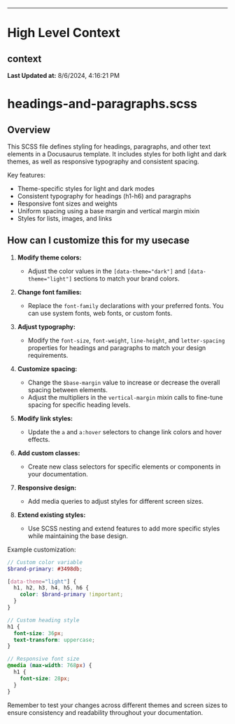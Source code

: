 

---
# High Level Context
## context
**Last Updated at:** 8/6/2024, 4:16:21 PM

# headings-and-paragraphs.scss

## Overview

This SCSS file defines styling for headings, paragraphs, and other text elements in a Docusaurus template. It includes styles for both light and dark themes, as well as responsive typography and consistent spacing.

Key features:
- Theme-specific styles for light and dark modes
- Consistent typography for headings (h1-h6) and paragraphs
- Responsive font sizes and weights
- Uniform spacing using a base margin and vertical margin mixin
- Styles for lists, images, and links

## How can I customize this for my usecase

1. **Modify theme colors:**
   - Adjust the color values in the `[data-theme="dark"]` and `[data-theme="light"]` sections to match your brand colors.

2. **Change font families:**
   - Replace the `font-family` declarations with your preferred fonts. You can use system fonts, web fonts, or custom fonts.

3. **Adjust typography:**
   - Modify the `font-size`, `font-weight`, `line-height`, and `letter-spacing` properties for headings and paragraphs to match your design requirements.

4. **Customize spacing:**
   - Change the `$base-margin` value to increase or decrease the overall spacing between elements.
   - Adjust the multipliers in the `vertical-margin` mixin calls to fine-tune spacing for specific heading levels.

5. **Modify link styles:**
   - Update the `a` and `a:hover` selectors to change link colors and hover effects.

6. **Add custom classes:**
   - Create new class selectors for specific elements or components in your documentation.

7. **Responsive design:**
   - Add media queries to adjust styles for different screen sizes.

8. **Extend existing styles:**
   - Use SCSS nesting and extend features to add more specific styles while maintaining the base design.

Example customization:

```scss
// Custom color variable
$brand-primary: #3498db;

[data-theme="light"] {
  h1, h2, h3, h4, h5, h6 {
    color: $brand-primary !important;
  }
}

// Custom heading style
h1 {
  font-size: 36px;
  text-transform: uppercase;
}

// Responsive font size
@media (max-width: 768px) {
  h1 {
    font-size: 28px;
  }
}
```

Remember to test your changes across different themes and screen sizes to ensure consistency and readability throughout your documentation.
